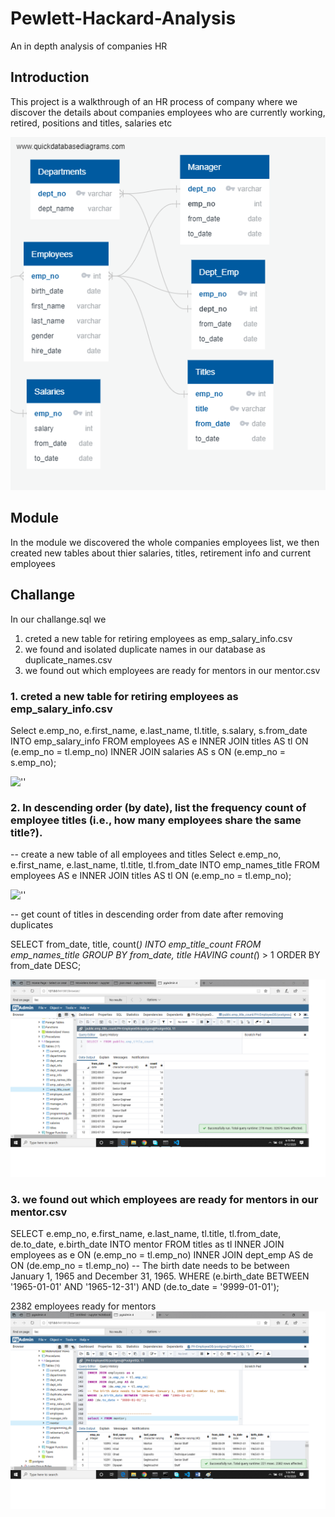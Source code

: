 
# Pewlett-Hackard-Analysis
An in depth analysis of companies HR

## Introduction 

This project is a walkthrough of an HR process of company where we discover the details 
about companies employees who are currently working, retired, positions and titles, salaries etc

!['ERD'](EmployeeDB.png)

## Module
In the module we discovered the whole companies employees list, we then created new tables about
thier salaries, titles, retirement info and current employees

## Challange

In our challange.sql we 
1. creted a new table for retiring employees as emp_salary_info.csv
2. we found and isolated duplicate names in our database as duplicate_names.csv
3. we found out which employees are ready for mentors in our mentor.csv


### 1. creted a new table for retiring employees as emp_salary_info.csv
Select 
  e.emp_no,
  e.first_name, 
  e.last_name,
  tl.title, 
  s.salary, 
  s.from_date
INTO emp_salary_info
FROM employees AS e
INNER JOIN titles AS tl
ON (e.emp_no = tl.emp_no)
INNER JOIN salaries AS s
ON (e.emp_no = s.emp_no);


![''](images/employee_salary_info.png)


### 2. In descending order (by date), list the frequency count of employee titles (i.e., how many employees share the same title?).
-- create a new table of all employees and titles
Select 
        e.emp_no,
        e.first_name, 
        e.last_name,
        tl.title, 
        tl.from_date
INTO emp_names_title
FROM employees AS e
INNER JOIN titles AS tl
ON (e.emp_no = tl.emp_no);

![''](images/all_employee_title.png)

-- get count of titles in descending order from date after removing duplicates

SELECT
	from_date,
	title,
count(*)
INTO emp_title_count
FROM emp_names_title
GROUP BY
  from_date,
  title
HAVING count(*) > 1
ORDER BY from_date DESC;

![''](images/employees_with_same_titles.png)



### 3. we found out which employees are ready for mentors in our mentor.csv

SELECT 
        e.emp_no,
        e.first_name,
        e.last_name,
        tl.title,
        tl.from_date,
        de.to_date,
        e.birth_date
INTO mentor
FROM titles as tl
INNER JOIN employees as e
	ON (e.emp_no = tl.emp_no)
INNER JOIN dept_emp AS de
        ON (de.emp_no = tl.emp_no)
-- The birth date needs to be between January 1, 1965 and December 31, 1965.
WHERE (e.birth_date BETWEEN '1965-01-01' AND '1965-12-31')
AND (de.to_date = '9999-01-01');


2382 employees ready for mentors
![''](images/mentors.png)



